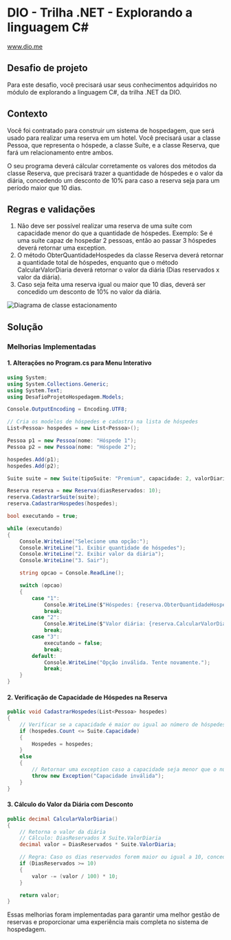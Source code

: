 # DIO - Trilha .NET - Explorando a linguagem C#
www.dio.me

## Desafio de projeto
Para este desafio, você precisará usar seus conhecimentos adquiridos no módulo de explorando a linguagem C#, da trilha .NET da DIO.

## Contexto
Você foi contratado para construir um sistema de hospedagem, que será usado para realizar uma reserva em um hotel. Você precisará usar a classe Pessoa, que representa o hóspede, a classe Suíte, e a classe Reserva, que fará um relacionamento entre ambos.

O seu programa deverá cálcular corretamente os valores dos métodos da classe Reserva, que precisará trazer a quantidade de hóspedes e o valor da diária, concedendo um desconto de 10% para caso a reserva seja para um período maior que 10 dias.

## Regras e validações
1. Não deve ser possível realizar uma reserva de uma suíte com capacidade menor do que a quantidade de hóspedes. Exemplo: Se é uma suíte capaz de hospedar 2 pessoas, então ao passar 3 hóspedes deverá retornar uma exception.
2. O método ObterQuantidadeHospedes da classe Reserva deverá retornar a quantidade total de hóspedes, enquanto que o método CalcularValorDiaria deverá retornar o valor da diária (Dias reservados x valor da diária).
3. Caso seja feita uma reserva igual ou maior que 10 dias, deverá ser concedido um desconto de 10% no valor da diária.


![Diagrama de classe estacionamento](diagrama_classe_hotel.png)

## Solução

### Melhorias Implementadas

#### 1. Alterações no Program.cs para Menu Interativo

```csharp
using System;
using System.Collections.Generic;
using System.Text;
using DesafioProjetoHospedagem.Models;

Console.OutputEncoding = Encoding.UTF8;

// Cria os modelos de hóspedes e cadastra na lista de hóspedes
List<Pessoa> hospedes = new List<Pessoa>();

Pessoa p1 = new Pessoa(nome: "Hóspede 1");
Pessoa p2 = new Pessoa(nome: "Hóspede 2");

hospedes.Add(p1);
hospedes.Add(p2);

Suite suite = new Suite(tipoSuite: "Premium", capacidade: 2, valorDiaria: 30);

Reserva reserva = new Reserva(diasReservados: 10);
reserva.CadastrarSuite(suite);
reserva.CadastrarHospedes(hospedes);

bool executando = true;

while (executando)
{
    Console.WriteLine("Selecione uma opção:");
    Console.WriteLine("1. Exibir quantidade de hóspedes");
    Console.WriteLine("2. Exibir valor da diária");
    Console.WriteLine("3. Sair");

    string opcao = Console.ReadLine();

    switch (opcao)
    {
        case "1":
            Console.WriteLine($"Hóspedes: {reserva.ObterQuantidadeHospedes()}");
            break;
        case "2":
            Console.WriteLine($"Valor diária: {reserva.CalcularValorDiaria()}");
            break;
        case "3":
            executando = false;
            break;
        default:
            Console.WriteLine("Opção inválida. Tente novamente.");
            break;
    }
}
```

#### 2. Verificação de Capacidade de Hóspedes na Reserva

```csharp
public void CadastrarHospedes(List<Pessoa> hospedes)
{
    // Verificar se a capacidade é maior ou igual ao número de hóspedes sendo recebido
    if (hospedes.Count <= Suite.Capacidade)
    {
        Hospedes = hospedes;
    }
    else
    {
        // Retornar uma exception caso a capacidade seja menor que o número de hóspedes recebido
        throw new Exception("Capacidade inválida");
    }
}
```

#### 3. Cálculo do Valor da Diária com Desconto

```csharp
public decimal CalcularValorDiaria()
{
    // Retorna o valor da diária
    // Cálculo: DiasReservados X Suite.ValorDiaria
    decimal valor = DiasReservados * Suite.ValorDiaria;

    // Regra: Caso os dias reservados forem maior ou igual a 10, conceder um desconto de 10%
    if (DiasReservados >= 10)
    {
        valor -= (valor / 100) * 10;
    }

    return valor;
}
```

Essas melhorias foram implementadas para garantir uma melhor gestão de reservas e proporcionar uma experiência mais completa no sistema de hospedagem.